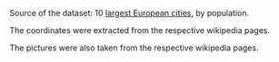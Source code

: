 Source of the dataset: 10 [largest European cities](https://en.wikipedia.org/w/index.php?title=List_of_European_cities_by_population_within_city_limits&oldid=1218933041), by population. 

The coordinates were extracted from the respective wikipedia pages. 

The pictures were also taken from the respective wikipedia pages.
